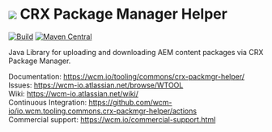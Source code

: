 <img src="https://wcm.io/images/favicon-16@2x.png"/> CRX Package Manager Helper
======
[![Build](https://github.com/wcm-io/io.wcm.tooling.commons.crx-packmgr-helper/workflows/Build/badge.svg?branch=develop)](https://github.com/wcm-io/io.wcm.tooling.commons.crx-packmgr-helper/actions?query=workflow%3ABuild+branch%3Adevelop)
[![Maven Central](https://maven-badges.herokuapp.com/maven-central/io.wcm.tooling.commons/io.wcm.tooling.commons.crx-packmgr-helper/badge.svg)](https://maven-badges.herokuapp.com/maven-central/io.wcm.tooling.commons/io.wcm.tooling.commons.crx-packmgr-helper)

Java Library for uploading and downloading AEM content packages via CRX Package Manager.

Documentation: https://wcm.io/tooling/commons/crx-packmgr-helper/<br/>
Issues: https://wcm-io.atlassian.net/browse/WTOOL<br/>
Wiki: https://wcm-io.atlassian.net/wiki/<br/>
Continuous Integration: https://github.com/wcm-io/io.wcm.tooling.commons.crx-packmgr-helper/actions<br/>
Commercial support: https://wcm.io/commercial-support.html
